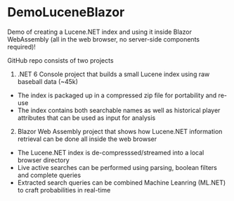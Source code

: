 # DemoLuceneBlazor
Demo of creating a Lucene.NET index and using it inside Blazor WebAssembly (all in the web browser, no server-side components required)!

GitHub repo consists of two projects  
1) .NET 6 Console project that builds a small Lucene index using raw baseball data (~45k)
- The index is packaged up in a compressed zip file for portability and re-use
- The index contains both searchable names as well as historical player attributes that can be used as input for analysis
2) Blazor Web Assembly project that shows how Lucene.NET information retrieval can be done all inside the web browser
- The Lucene.NET index is de-compresssed/streamed into a local browser directory
- Live active searches can be performed using parsing, boolean filters and complete queries
- Extracted search queries can be combined Machine Leanring (ML.NET) to craft probabilities in real-time
